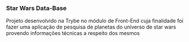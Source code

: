 ### Star Wars Data-Base
Projeto desenvolvido na Trybe no módulo de Front-End cuja finalidade foi fazer uma aplicação de pesquisa de planetas do universo de star wars provendo informações técnicas a respeito dos mesmos
